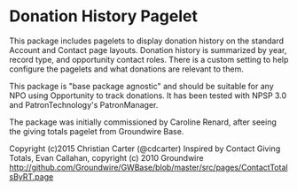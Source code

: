 # Donation History Pagelet

This package includes pagelets to display donation history on the standard
Account and Contact page layouts. Donation history is summarized by year, 
record type, and opportunity contact roles. There is a custom setting to help
configure the pagelets and what donations are relevant to them.

This package is "base package agnostic" and should be suitable for any NPO
using Opportunity to track donations. It has been tested with NPSP 3.0 and
PatronTechnology's PatronManager.

The package was initially commissioned by Caroline Renard, after seeing the 
giving totals pagelet from Groundwire Base.

Copyright (c)2015 Christian Carter (@cdcarter)
Inspired by Contact Giving Totals, Evan Callahan, copyright (c) 2010 Groundwire
http://github.com/Groundwire/GWBase/blob/master/src/pages/ContactTotalsByRT.page
